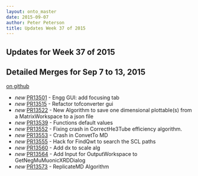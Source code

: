 ```yaml
---
layout: onto_master
date: 2015-09-07
author: Peter Peterson
title: Updates Week 37 of 2015
---
```

Updates for Week 37 of 2015
---------------------------

Detailed Merges for Sep 7 to 13, 2015
-------------------------------------
[on github](https://github.com/mantidproject/mantid/pulls?q=is%3Apr+merged%3A2015-09-08..2015-09-13)

* *new* [PR13501](https://github.com/mantidproject/mantid/pull/13501) - Engg GUI: add focusing tab
* *new* [PR13515](https://github.com/mantidproject/mantid/pull/13515) - Refactor tofconverter gui
* *new* [PR13522](https://github.com/mantidproject/mantid/pull/13522) - New Algorithm to save one dimensional plottable(s) from a MatrixWorkspace to a json file
* *new* [PR13539](https://github.com/mantidproject/mantid/pull/13539) - Functions default values
* *new* [PR13552](https://github.com/mantidproject/mantid/pull/13552) - Fixing crash in CorrectHe3Tube efficiency algorithm.
* *new* [PR13553](https://github.com/mantidproject/mantid/pull/13553) - Crash in ConvetTo MD
* *new* [PR13555](https://github.com/mantidproject/mantid/pull/13555) - Hack for FindQwt to search the SCL paths
* *new* [PR13560](https://github.com/mantidproject/mantid/pull/13560) - Add dx to scale alg
* *new* [PR13564](https://github.com/mantidproject/mantid/pull/13564) - Add Input for OutputWorkspace to GetNegMuMuonicXRDDialog
* *new* [PR13573](https://github.com/mantidproject/mantid/pull/13573) - ReplicateMD Algorithm
